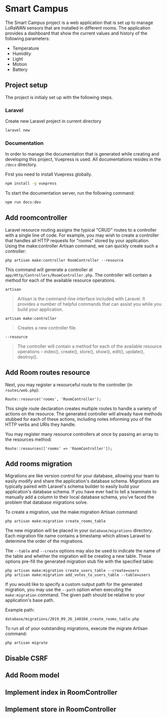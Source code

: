 # Smart Campus

The Smart Campus project is a web application that is set up to manage LoRaWAN sensors that are installed in different rooms. The application provides a dashboard that show the current values and history of the following parameters:

* Temperature
* Humidity
* Light
* Motion
* Battery

## Project setup

The project is initialy set up with the following steps.

### Laravel

Create new Laravel project in current directory

```bash
laravel new
```

### Documentation

In order to manage the documentation that is generated while creating and developing this project, Vuepress is used. All documentations resides in the `/docs` directory.

First you need to install Vuepress globally.

```bash
npm install -g vuepress
```

To start the documentation server, run the following command:

```bash
npm run docs:dev
```

## Add roomcontroller

Laravel resource routing assigns the typical "CRUD" routes to a controller with a single line of code. For example, you may wish to create a controller that handles all HTTP requests for "rooms" stored by your application. Using the make:controller Artisan command, we can quickly create such a controller:

```
php artisan make:controller RoomController --resource
```

This command will generate a controller at `app/Http/Controllers/RoomController.php`. The controller will contain a method for each of the available resource operations.

`artisan`

>Artisan is the command-line interface included with Laravel. It provides a number of helpful commands that can assist you while you build your application.


`artisan make:controller`

>Creates a new controller file.

`--resource`

>The controller will contain a method for each of the available resource operations – index(), create(), store(), show(), edit(), update(), destroy().

## Add Room routes resource

Next, you may register a resourceful route to the controller (in `routes/web.php`):

```
Route::resource('rooms', 'RoomController');
```

This single route declaration creates multiple routes to handle a variety of actions on the resource. The generated controller will already have methods stubbed for each of these actions, including notes informing you of the HTTP verbs and URIs they handle.

You may register many resource controllers at once by passing an array to the resources method:

```
Route::resources(['rooms' => 'RoomController']);
```

## Add rooms migration

Migrations are like version control for your database, allowing your team to easily modify and share the application's database schema. Migrations are typically paired with Laravel's schema builder to easily build your application's database schema. If you have ever had to tell a teammate to manually add a column to their local database schema, you've faced the problem that database migrations solve.

To create a migration, use the make:migration Artisan command:

```
php artisan make:migration create_rooms_table
```

The new migration will be placed in your `database/migrations` directory. Each migration file name contains a timestamp which allows Laravel to determine the order of the migrations.

The `--table` and `--create` options may also be used to indicate the name of the table and whether the migration will be creating a new table. These options pre-fill the generated migration stub file with the specified table:

```
php artisan make:migration create_users_table --create=users
php artisan make:migration add_votes_to_users_table --table=users
```

If you would like to specify a custom output path for the generated migration, you may use the `--path` option when executing the `make:migration` command. The given path should be relative to your application's base path.

Example path:

```
database/migrations/2019_09_26_140104_create_rooms_table.php
```

To run all of your outstanding migrations, execute the migrate Artisan command:

```
php artisan migrate
```

## Disable CSRF

## Add Room model

## Implement index in RoomController

## Implement store in RoomController
